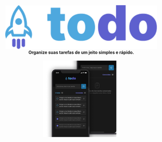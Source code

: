 <h4 align="center">
  <img src=".github/logo@3x.png" width="500px" /><br>
  <b>Organize suas tarefas de um jeito simples e rápido.</b>
</h4>

<p align="center">
  <img alt="Mockup ToDo List" src=".github/mockup1.png" width="50%" heigth="50%">
</p>
